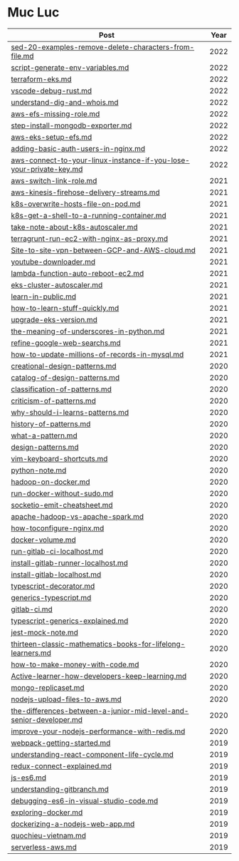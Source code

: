 # Muc Luc
| Post | Year |
| -----| -----|
|[sed-20-examples-remove-delete-characters-from-file.md](posts/2022/2307-sed-20-examples-remove-delete-characters-from-file.md)| 2022|
|[script-generate-env-variables.md](posts/2022/0722-script-generate-env-variables.md)| 2022|
|[terraform-eks.md](posts/2022/0627-terraform-eks.md)| 2022|
|[vscode-debug-rust.md](posts/2022/0516-vscode-debug-rust.md)| 2022|
|[understand-dig-and-whois.md](posts/2022/0321-understand-dig-and-whois.md)| 2022|
|[aws-efs-missing-role.md](posts/2022/0320-aws-efs-missing-role.md)| 2022|
|[step-install-mongodb-exporter.md](posts/2022/0315-step-install-mongodb-exporter.md)| 2022|
|[aws-eks-setup-efs.md](posts/2022/0315-aws-eks-setup-efs.md)| 2022|
|[adding-basic-auth-users-in-nginx.md](posts/2022/0315-adding-basic-auth-users-in-nginx.md)| 2022|
|[aws-connect-to-your-linux-instance-if-you-lose-your-private-key.md](posts/2022/0111-aws-connect-to-your-linux-instance-if-you-lose-your-private-key.md)| 2022|
|[aws-switch-link-role.md](posts/2021/1201-aws-switch-link-role.md)| 2021|
|[aws-kinesis-firehose-delivery-streams.md](posts/2021/1201-aws-kinesis-firehose-delivery-streams.md)| 2021|
|[k8s-overwrite-hosts-file-on-pod.md](posts/2021/1126-k8s-overwrite-hosts-file-on-pod.md)| 2021|
|[k8s-get-a-shell-to-a-running-container.md](posts/2021/1126-k8s-get-a-shell-to-a-running-container.md)| 2021|
|[take-note-about-k8s-autoscaler.md](posts/2021/1123-take-note-about-k8s-autoscaler.md)| 2021|
|[terragrunt-run-ec2-with-nginx-as-proxy.md](posts/2021/1121-terragrunt-run-ec2-with-nginx-as-proxy.md)| 2021|
|[Site-to-site-vpn-between-GCP-and-AWS-cloud.md](posts/2021/1121-Site-to-site-vpn-between-GCP-and-AWS-cloud.md)| 2021|
|[youtube-downloader.md](posts/2021/1120-youtube-downloader.md)| 2021|
|[lambda-function-auto-reboot-ec2.md](posts/2021/1120-lambda-function-auto-reboot-ec2.md)| 2021|
|[eks-cluster-autoscaler.md](posts/2021/1117-eks-cluster-autoscaler.md)| 2021|
|[learn-in-public.md](posts/2021/1114-learn-in-public.md)| 2021|
|[how-to-learn-stuff-quickly.md](posts/2021/1111-how-to-learn-stuff-quickly.md)| 2021|
|[upgrade-eks-version.md](posts/2021/1028-upgrade-eks-version.md)| 2021|
|[the-meaning-of-underscores-in-python.md](posts/2021/0517-the-meaning-of-underscores-in-python.md)| 2021|
|[refine-google-web-searchs.md](posts/2021/0501-refine-google-web-searchs.md)| 2021|
|[how-to-update-millions-of-records-in-mysql.md](posts/2021/0216-how-to-update-millions-of-records-in-mysql.md)| 2021|
|[creational-design-patterns.md](posts/2020/1203-design-patterns/2a-creational-design-patterns.md)| 2020|
|[catalog-of-design-patterns.md](posts/2020/1203-design-patterns/2-catalog-of-design-patterns.md)| 2020|
|[classification-of-patterns.md](posts/2020/1203-design-patterns/1d-classification-of-patterns.md)| 2020|
|[criticism-of-patterns.md](posts/2020/1203-design-patterns/1c-criticism-of-patterns.md)| 2020|
|[why-should-i-learns-patterns.md](posts/2020/1203-design-patterns/1b-why-should-i-learns-patterns.md)| 2020|
|[history-of-patterns.md](posts/2020/1203-design-patterns/1a-history-of-patterns.md)| 2020|
|[what-a-pattern.md](posts/2020/1203-design-patterns/1-what-a-pattern.md)| 2020|
|[design-patterns.md](posts/2020/1203-design-patterns/0-design-patterns.md)| 2020|
|[vim-keyboard-shortcuts.md](posts/2020/1020-vim-keyboard-shortcuts.md)| 2020|
|[python-note.md](posts/2020/1020-python-note.md)| 2020|
|[hadoop-on-docker.md](posts/2020/1015-hadoop-on-docker.md)| 2020|
|[run-docker-without-sudo.md](posts/2020/1010-run-docker-without-sudo.md)| 2020|
|[socketio-emit-cheatsheet.md](posts/2020/0920-socketio-emit-cheatsheet.md)| 2020|
|[apache-hadoop-vs-apache-spark.md](posts/2020/0910-apache-hadoop-vs-apache-spark.md)| 2020|
|[how-toconfigure-nginx.md](posts/2020/0726-how-toconfigure-nginx.md)| 2020|
|[docker-volume.md](posts/2020/0725-docker-volume.md)| 2020|
|[run-gitlab-ci-localhost.md](posts/2020/0717-run-gitlab-ci-localhost.md)| 2020|
|[install-gitlab-runner-localhost.md](posts/2020/0716-install-gitlab-runner-localhost.md)| 2020|
|[install-gitlab-localhost.md](posts/2020/0716-install-gitlab-localhost.md)| 2020|
|[typescript-decorator.md](posts/2020/0713-typescript-decorator.md)| 2020|
|[generics-typescript.md](posts/2020/0713-generics-typescript.md)| 2020|
|[gitlab-ci.md](posts/2020/0708-gitlab-ci.md)| 2020|
|[typescript-generics-explained.md](posts/2020/0508-typescript-generics-explained.md)| 2020|
|[jest-mock-note.md](posts/2020/0502-jest-mock-note.md)| 2020|
|[thirteen-classic-mathematics-books-for-lifelong-learners.md](posts/2020/0411-thirteen-classic-mathematics-books-for-lifelong-learners.md)| 2020|
|[how-to-make-money-with-code.md](posts/2020/0404-how-to-make-money-with-code.md)| 2020|
|[Active-learner-how-developers-keep-learning.md](posts/2020/0327-Active-learner-how-developers-keep-learning.md)| 2020|
|[mongo-replicaset.md](posts/2020/0322-mongo-replicaset.md)| 2020|
|[nodejs-upload-files-to-aws.md](posts/2020/0222-nodejs-upload-files-to-aws.md)| 2020|
|[the-differences-between-a-junior-mid-level-and-senior-developer.md](posts/2020/0126-the-differences-between-a-junior-mid-level-and-senior-developer.md)| 2020|
|[improve-your-nodejs-performance-with-redis.md](posts/2020/0109-improve-your-nodejs-performance-with-redis.md)| 2020|
|[webpack-getting-started.md](posts/2019/20191020-webpack-getting-started.md)| 2019|
|[understanding-react-component-life-cycle.md](posts/2019/20190921-understanding-react-component-life-cycle.md)| 2019|
|[redux-connect-explained.md](posts/2019/20190804-redux-connect-explained.md)| 2019|
|[js-es6.md](posts/2019/20190702-js-es6.md)| 2019|
|[understanding-gitbranch.md](posts/2019/20190622-understanding-gitbranch.md)| 2019|
|[debugging-es6-in-visual-studio-code.md](posts/2019/20190601-debugging-es6-in-visual-studio-code.md)| 2019|
|[exploring-docker.md](posts/2019/20190521-exploring-docker.md)| 2019|
|[dockerizing-a-nodejs-web-app.md](posts/2019/20190419-dockerizing-a-nodejs-web-app.md)| 2019|
|[quochieu-vietnam.md](posts/2019/20190416-quochieu-vietnam.md)| 2019|
|[serverless-aws.md](posts/2019/20190318-serverless-aws.md)| 2019|
